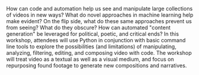 How can code and automation help us see and manipulate large collections of videos in new ways? What do novel approaches in machine learning help make evident? On the flip side, what do these same approaches prevent us from seeing? What do they obscure? How can automated "content generation" be leveraged for political, poetic, and critical ends? In this workshop, attendees will use Python in conjunction with basic command line tools to explore the possibilities (and limitations) of manipulating, analyzing, filtering, editing, and composing video with code. The workshop will treat video as a textual as well as a visual medium, and focus on repurposing found footage to generate new compositions and narratives.
